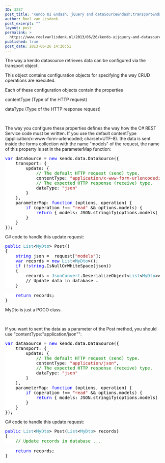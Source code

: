 ```yaml
---
ID: 3287
post_title: 'Kendo UI &ndash; jQuery and dataSource&ndash;transport&ndash;contentType'
author: Roel van Lisdonk
post_excerpt: ""
layout: post
permalink: >
  https://www.roelvanlisdonk.nl/2013/06/26/kendo-uijquery-and-datasourcetransportcontenttype/
published: true
post_date: 2013-06-26 14:20:51
---
```

<p>The way a kendo datasource retrieves data can be configured via the transport object.</p>  <p>This object contains configuration objects for specifying the way CRUD operations are executed.</p>  <p>Each of these configuration objects contain the properties</p>  <p>contentType (Type of the HTTP request)</p>  <p>dataType (Type of the HTTP response request)</p>  <p>&#160;</p>  <p>The way you configure these properties defines the way how the C# REST Service code must be written. If you use the default contentType (application/x-www-form-urlencoded; charset=UTF-8). the data is sent inside the forms collection with the name &quot;models&quot; of the request, the name of this property is set in the parameterMap function:</p>  <pre class="code"><span style="background: white; color: blue">var </span><span style="background: white; color: black">dataSource = </span><span style="background: white; color: blue">new </span><span style="background: white; color: black">kendo.data.DataSource({
    transport: {
        update: {
            </span><span style="background: white; color: green">// The default HTTP request (send) type.
            </span><span style="background: white; color: black">contentType: </span><span style="background: white; color: #a31515">&quot;application/x-www-form-urlencoded; charset=UTF-8&quot;</span><span style="background: white; color: black">,
            </span><span style="background: white; color: green">// The expected HTTP response (receive) type.
            </span><span style="background: white; color: black">dataType: </span><span style="background: white; color: #a31515">&quot;json&quot;    
        </span><span style="background: white; color: black">}
    },
    parameterMap: </span><span style="background: white; color: blue">function </span><span style="background: white; color: black">(options, operation) {
        </span><span style="background: white; color: blue">if </span><span style="background: white; color: black">(operation !== </span><span style="background: white; color: #a31515">&quot;read&quot; </span><span style="background: white; color: black">&amp;&amp; options.models) {
            </span><span style="background: white; color: blue">return </span><span style="background: white; color: black">{ models: JSON.stringify(options.models) };
        }
    }
});</span></pre>


<p>C# code to handle this update request:</p>

<pre class="code"><span style="background: white; color: blue">public </span><span style="background: white; color: #2b91af">List</span><span style="background: white; color: black">&lt;</span><span style="background: white; color: #2b91af">MyDto</span><span style="background: white; color: black">&gt; Post()
{
</span><span style="background: white; color: blue">    string </span><span style="background: white; color: black">json = _request[</span><span style="background: white; color: #a31515">&quot;models&quot;</span><span style="background: white; color: black">];
    </span><span style="background: white; color: blue">var </span><span style="background: white; color: black">records = </span><span style="background: white; color: blue">new </span><span style="background: white; color: #2b91af">List</span><span style="background: white; color: black">&lt;</span><span style="background: white; color: #2b91af">MyDto</span><span style="background: white; color: black">&gt;();
    </span><span style="background: white; color: blue">if </span><span style="background: white; color: black">(!</span><span style="background: white; color: blue">string</span><span style="background: white; color: black">.IsNullOrWhiteSpace(json))
    {
        records = </span><span style="background: white; color: #2b91af">JsonConvert</span><span style="background: white; color: black">.DeserializeObject&lt;</span><span style="background: white; color: #2b91af">List</span><span style="background: white; color: black">&lt;</span><span style="background: white; color: #2b91af">MyDto</span><span style="background: white; color: black">&gt;&gt;(json);
        // Update data in database …
    }

    </span><span style="background: white; color: blue">return </span><span style="background: white; color: black">records;
}</span></pre>


<p>MyDto is just a POCO class.</p>

<p>&#160;</p>

<p>If you want to sent the data as a parameter of the Post method, you should use &quot;contentType:&quot;application/json&quot;&quot;:</p>

<pre class="code"><span style="background: white; color: blue">var </span><span style="background: white; color: black">dataSource = </span><span style="background: white; color: blue">new </span><span style="background: white; color: black">kendo.data.DataSource({
    transport: {
        update: {
            </span><span style="background: white; color: green">// The default HTTP request (send) type.
            </span><span style="background: white; color: black">contentType: </span><span style="background: white; color: #a31515">&quot;application/json&quot;</span><span style="background: white; color: black">,
            </span><span style="background: white; color: green">// The expected HTTP response (receive) type.
            </span><span style="background: white; color: black">dataType: </span><span style="background: white; color: #a31515">&quot;json&quot;    
        </span><span style="background: white; color: black">}
    },
    parameterMap: </span><span style="background: white; color: blue">function </span><span style="background: white; color: black">(options, operation) {
        </span><span style="background: white; color: blue">if </span><span style="background: white; color: black">(operation !== </span><span style="background: white; color: #a31515">&quot;read&quot; </span><span style="background: white; color: black">&amp;&amp; options.models) {
            </span><span style="background: white; color: blue">return </span><span style="background: white; color: black">{ models: JSON.stringify(options.models) };
        }
    }
});</span></pre>


<p>C# code to handle this update request:</p>

<pre class="code"><span style="background: white; color: blue">public </span><span style="background: white; color: #2b91af">List</span><span style="background: white; color: black">&lt;</span><span style="background: white; color: #2b91af">MyDto</span><span style="background: white; color: black">&gt; Post(</span><span style="background: white; color: #2b91af">List</span><span style="background: white; color: black">&lt;</span><span style="background: white; color: #2b91af">MyDto</span><span style="background: white; color: black">&gt; records)
{
    </span><span style="background: white; color: green">// Update records in database ...

    </span><span style="background: white; color: blue">return </span><span style="background: white; color: black">records;
}</span></pre>